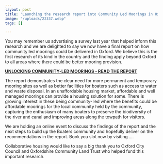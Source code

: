 ```yaml
---
layout: post
title: 'Launching the research report into Community Led Moorings in Oxford '
image: "/uploads/22337.webp"
tags: []

---
```

You may remember us advertising a survey last year that helped inform this research and we are delighted to say we now have a final report on how community led moorings could be delivered in Oxford.  We believe this is the first research of its kind in the country and the finding apply beyond Oxford to all areas where there could be better mooring provision.

[**UNLOCKING COMMUNITY-LED MOORINGS - READ THE REPORT**](/uploads/unlocking-community-led-moorings-final.pdf "unlocking-community-led-moorings-final.pdf")

The report demonstrates the clear need for more permanent and temporary mooring sites as well as better facilities for boaters such as access to water and waste disposal. In an unaffordable housing market, affordable and well managed moorings can provide a housing solution for some. There is growing interest in these being community- led where the benefits could be affordable moorings for the local community held by the community, capturing the enthusiasm of many boaters to preserve the biodiversity of the river and canal and improving areas along the towpath for visitors.

We are holding an online event to discuss the findings of the report and the next steps to build up the Boaters community and hopefully deliver on the recommendations in the report. Book you slot now by visiting ....

Collaborative housing would like to say a big thank you to Oxford City Council and Oxfordshire Community Land Trust who helped fund this important research.